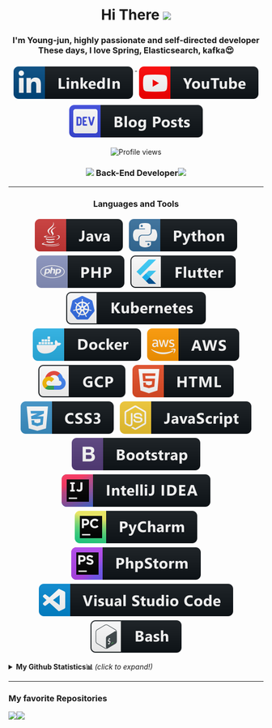 <div align="center">
  <h1>Hi There <img src="https://media.giphy.com/media/hvRJCLFzcasrR4ia7z/giphy.gif" width="25px"></h1>
  
  <h3> I'm Young-jun, highly passionate and self-directed developer<br/>These days, I love Spring, Elasticsearch, kafka😍</h3>
</div>

<p align="center">
  <a href="https://www.linkedin.com/in/youngjun-park/">
    <img src="svg/social/linkedin.svg" alt="linkedin" style="vertical-align:top; margin:6px 4px">
  </a>  
  <a href="https://www.youtube.com/channel/UCkfCmrKGHYkgc7TXi0GbR6w?view_as=subscriber">
    <img src="svg/streaming/youtube.svg" alt="youtube" style="vertical-align:top; margin:6px 4px">
  </a>  
   <a href="https://dev-youngjun.tistory.com/">
    <img src="svg/blogs/devto.svg" alt="dev.to" style="vertical-align:top; margin:6px 4px">
  </a>
</p>

<div align="center">
  
  ![Profile views](https://gpvc.arturio.dev/jun108059)  

  <h3><img src="https://media.giphy.com/media/WUlplcMpOCEmTGBtBW/giphy.gif" width="30"> Back-End Developer<img src="https://media.giphy.com/media/WUlplcMpOCEmTGBtBW/giphy.gif" width="30"></h3>

</div>

---

<div align="center">
  <h3>Languages and Tools</h3>
</div>

<p align="center">

  <img src="svg/dev/languages/java.svg" alt="java" style="vertical-align:top; margin:4px">   
  <img src="svg/dev/languages/python.svg" alt="python" style="vertical-align:top; margin:4px">
  <img src="svg/dev/languages/php.svg" alt="php" style="vertical-align:top; margin:4px">

  <img src="svg/dev/frameworks/flutter.svg" alt="flutter" style="vertical-align:top; margin:4px">


  <img src="svg/dev/services/kubernetes.svg" alt="kubernetes" style="vertical-align:top; margin:4px">
  <img src="svg/dev/tools/docker.svg" alt="docker" style="vertical-align:top; margin:4px">
  <img src="svg/dev/services/aws.svg" alt="aws" style="vertical-align:top; margin:4px">
  <img src="svg/dev/services/gcp.svg" alt="gcp" style="vertical-align:top; margin:4px">


  <img src="svg/dev/languages/html.svg" alt="html" style="vertical-align:top; margin:4px">    
  <img src="svg/dev/languages/css3.svg" alt="css3" style="vertical-align:top; margin:4px">
    <img src="svg/dev/languages/js.svg" alt="js" style="vertical-align:top; margin:4px">
  <img src="svg/dev/frameworks/bootstrap.svg" alt="bootstrap" style="vertical-align:top; margin:4px">    

  <img src="svg/dev/tools/jetbrains_intellij.svg" alt="jetbrains_intellij" style="vertical-align:top; margin:4px">
  <img src="svg/dev/tools/jetbrains_pycharm.svg" alt="jetbrains_intellij" style="vertical-align:top; margin:4px">
  <img src="svg/dev/tools/jetbrains_phpstorm.svg" alt="jetbrains_phpstorm" style="vertical-align:top; margin:4px">
  <img src="svg/dev/tools/visualstudio_code.svg" alt="vscode" style="vertical-align:top; margin:4px">
  <img src="svg/dev/tools/bash.svg" alt="bash" style="vertical-align:top; margin:4px">
  

</p>


<details>
<summary> <b> My Github Statistics📊 </b> <i>(click to expand!)</i> </summary>
  <br />
  
 [![Youngjun's github stats](https://github-readme-stats.vercel.app/api?username=jun108059&theme=dracula&show_icons=true)](https://github.com/syauqi/learnify)
 
  </details>

---

<h3> My favorite Repositories </h3>

<a href="https://github.com/jun108059/Elasticsearch-SpringBoot">
  <img align="left" src="https://github-readme-stats.vercel.app/api/pin/?username=jun108059&repo=elasticsearch-springBoot&theme=vue&show_icons=true" />
</a>
</p>
<a href="https://github.com/jun108059/Membership-System">
  <img align="left" src="https://github-readme-stats.vercel.app/api/pin/?username=jun108059&repo=membership-system&theme=vue&show_icons=true" />
</a>




